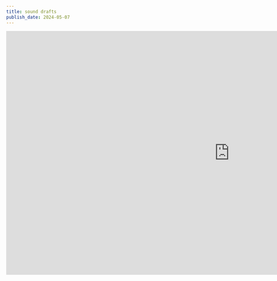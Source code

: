 ```yaml
---
title: sound drafts
publish_date: 2024-05-07
---
```



<iframe width="1206" height="658" src="https://www.youtube.com/embed/jZndiwLOFs4" title="sound draft 1" frameborder="0" allow="accelerometer; autoplay; clipboard-write; encrypted-media; gyroscope; picture-in-picture; web-share" referrerpolicy="strict-origin-when-cross-origin" allowfullscreen></iframe>

